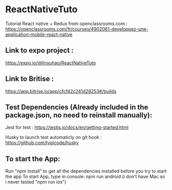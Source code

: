 # ReactNativeTuto

Tutorial React native + Redux from openclassrooms.com : https://openclassrooms.com/fr/courses/4902061-developpez-une-application-mobile-react-native


## Link to expo project :
https://expo.io/@linxuhao/ReactNativeTuto

## Link to Britise :
https://app.bitrise.io/app/cfcf42c241d28253#/builds

## Test Dependencies (Already included in the package.json, no need to reinstall manually): 

Jest for test : https://jestjs.io/docs/en/getting-started.html

Husky to launch test automaticly on git hook : https://github.com/typicode/husky

## To start the App:
Run "npm install" to get all the dependencies installed before you try to start the app
To start App, type in console: npm run android (i don't have Mac so i never tested "npm run ios")
